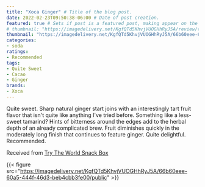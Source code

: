 ```yaml
---
title: "Xoca Ginger" # Title of the blog post.
date: 2022-02-23T09:50:38-06:00 # Date of post creation.
featured: true # Sets if post is a featured post, making appear on the home page side bar.
# thumbnail: "https://imagedelivery.net/KgfQTd5KhvjVUOGHhRyJ5A/review/thumbs/xoca-ginger.jpg" # Sets thumbnail image appearing inside card on homepage.
thumbnail: "https://imagedelivery.net/KgfQTd5KhvjVUOGHhRyJ5A/66b60eee-60a5-444f-46d3-beb4cbb3fe00/thumb"
categories:
- soda
ratings:
- Recommended
tags:
- Quite Sweet
- Cacao
- Ginger
brands:
- Xoca
---
```


Quite sweet. Sharp natural ginger start joins with an interestingly tart fruit flavor that isn't quite like anything I've tried before. Something like a less-sweet tamarind? Hints of bitterness around the edges add to the herbal depth of an already complicated brew. Fruit diminishes quickly in the moderately long finish that continues to feature ginger. Quite delightful. Recommended.

Received from [Try The World Snack Box](https://trytheworld.com)

{{< figure src="https://imagedelivery.net/KgfQTd5KhvjVUOGHhRyJ5A/66b60eee-60a5-444f-46d3-beb4cbb3fe00/public" >}}
